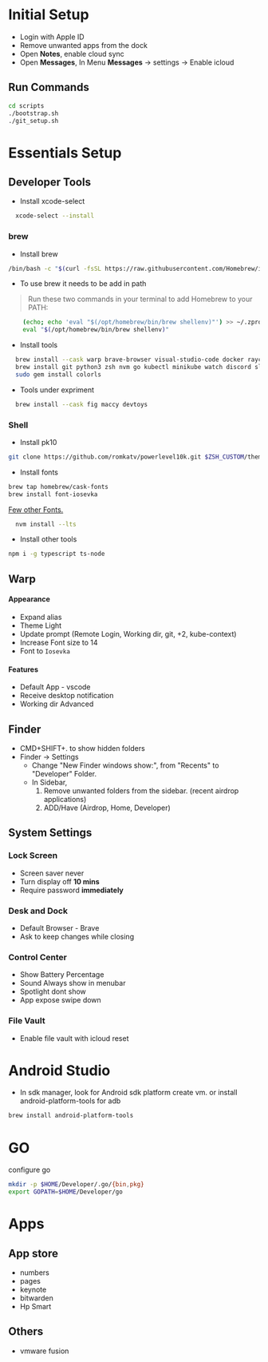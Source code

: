 # Initial Setup

- Login with Apple ID
- Remove unwanted apps from the dock
- Open **Notes**, enable cloud sync
- Open **Messages**, In Menu **Messages** -> settings -> Enable icloud

## Run Commands
```sh
cd scripts
./bootstrap.sh
./git_setup.sh
```

# Essentials Setup

## Developer Tools

- Install xcode-select
```sh
  xcode-select --install
```
### brew
- Install brew
```sh
/bin/bash -c "$(curl -fsSL https://raw.githubusercontent.com/Homebrew/install/HEAD/install.sh)"
```
- To use brew it needs to be add in path
> Run these two commands in your terminal to add Homebrew to your PATH:
```sh
    (echo; echo 'eval "$(/opt/homebrew/bin/brew shellenv)"') >> ~/.zprofile
    eval "$(/opt/homebrew/bin/brew shellenv)"
```

- Install tools
```sh
  brew install --cask warp brave-browser visual-studio-code docker raycast android-studio google-drive appcleaner
  brew install git python3 zsh nvm go kubectl minikube watch discord slack rectangle openshift-cli bat
  sudo gem install colorls
```

- Tools under expriment
```sh
  brew install --cask fig maccy devtoys
```

### Shell

- Install pk10
```sh
git clone https://github.com/romkatv/powerlevel10k.git $ZSH_CUSTOM/themes/powerlevel10k
```

- Install fonts
```sh
brew tap homebrew/cask-fonts
brew install font-iosevka
```
[Few other Fonts.](https://fonts.google.com/specimen/Source+Code+Pro)

```sh
  nvm install --lts
```

- Install other tools
```sh
npm i -g typescript ts-node
```

## Warp
#### Appearance

- Expand alias
- Theme Light
- Update prompt (Remote Login, Working dir, git, +2, kube-context)
- Increase Font size to 14
- Font to `Iosevka`

#### Features
- Default App - vscode
- Receive desktop notification
- Working dir Advanced

## Finder
- CMD+SHIFT+. to show hidden folders
- Finder -> Settings
  - Change "New Finder windows show:", from "Recents" to "Developer" Folder.
  - In Sidebar,
      1. Remove unwanted folders from the sidebar. (recent airdrop applications)
      2. ADD/Have (Airdrop, Home, Developer)

  
## System Settings

### Lock Screen
- Screen saver never
- Turn display off **10 mins**
- Require password **immediately**

### Desk and Dock
- Default Browser - Brave
- Ask to keep changes while closing

### Control Center
- Show Battery Percentage
- Sound Always show in menubar
- Spotlight dont show
- App expose swipe down


### File Vault
- Enable file vault with icloud reset

# Android Studio
- In sdk manager, look for Android sdk platform create vm.
or install android-platform-tools for adb
```sh
brew install android-platform-tools
```

# GO
configure go
```sh
mkdir -p $HOME/Developer/.go/{bin,pkg}
export GOPATH=$HOME/Developer/go
```


# Apps

## App store
- numbers
- pages
- keynote
- bitwarden
- Hp Smart

## Others
- vmware fusion

